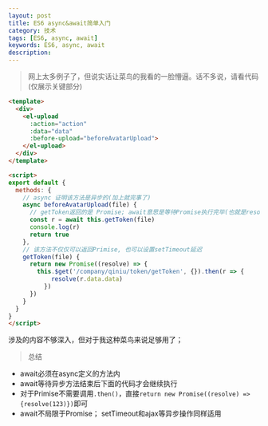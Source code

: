 ```yaml
---
layout: post
title: ES6 async&await简单入门
category: 技术
tags: [ES6, async, await]
keywords: ES6, async, await
description: 
---
```


> 网上太多例子了，但说实话让菜鸟的我看的一脸懵逼。话不多说，请看代码(仅展示关键部分)


```html
<template>
  <div>
    <el-upload
      :action="action"
      :data="data"
      :before-upload="beforeAvatarUpload">
    </el-upload>
  </div>
</template>

<script>
export default {
  methods: {
    // async 证明该方法是异步的(加上就完事了)
    async beforeAvatarUpload(file) {
      // getToken返回的是 Promise; await意思是等待Promise执行完毕(也就是resolve); r是resolve的结果
      const r = await this.getToken(file)
      console.log(r)
      return true
    },
    // 该方法不仅仅可以返回Primise, 也可以设置setTimeout延迟
    getToken(file) {
      return new Promise((resolve) => {
        this.$get('/company/qiniu/token/getToken', {}).then(r => {
            resolve(r.data.data)
          })
      })
    }
  }
}
</script>
```

涉及的内容不够深入，但对于我这种菜鸟来说足够用了；

> 总结
 - await必须在async定义的方法内
 - await等待异步方法结束后下面的代码才会继续执行
 - 对于Primise不需要调用`.then()`，直接`return new Promise((resolve) => {resolve(123)})`即可
 - await不局限于Promise； setTimeout和ajax等异步操作同样适用
